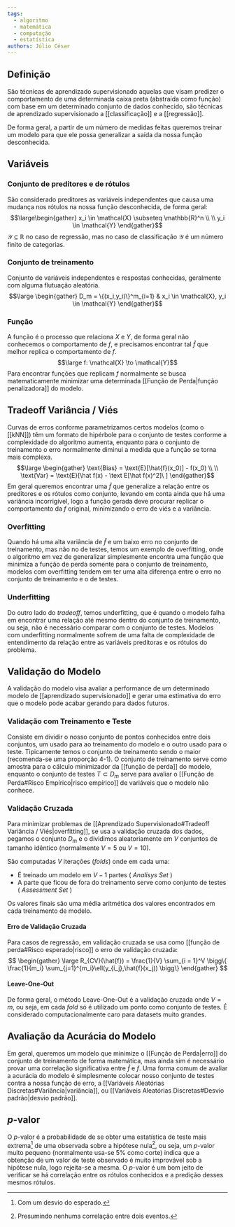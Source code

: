 ```yaml
---
tags:
  - algoritmo
  - matemática
  - computação
  - estatística
authors: Júlio César
---
```

## Definição

São técnicas de aprendizado supervisionado aquelas que visam predizer o comportamento de uma determinada caixa preta (abstraída como função) com base em um determinado conjunto de dados conhecido, são técnicas de aprendizado supervisionado a [[classificação]] e a [[regressão]].

De forma geral, a partir de um número de medidas feitas queremos treinar um modelo para que ele possa generalizar a saída da nossa função desconhecida.

## Variáveis

### Conjunto de preditores e de rótulos
São considerado preditores as variáveis independentes que causa uma mudança nos rótulos na nossa função desconhecida, de forma geral:
$$\large\begin{gather}
 x_i \in \mathcal{X} \subseteq \mathbb{R}^n \\ \\
y_i \in \mathcal{Y}
\end{gather}$$
$\mathcal{Y} \subseteq \mathbb{R}$ no caso de regressão, mas no caso de classificação $\mathcal{Y}$ é um número finito de categorias.
### Conjunto de treinamento
Conjunto de variáveis independentes e respostas conhecidas, geralmente com alguma flutuação aleatória.
$$\large \begin{gather}
D_m = \{(x_i,y_i)\}^m_{i=1} & x_i \in \mathcal{X}, y_i \in \mathcal{Y}
\end{gather}$$
### Função
A função é o processo que relaciona $X$ e $Y$, de forma geral não conhecemos o comportamento de $f$, e precisamos encontrar tal $\hat{f}$ que melhor replica o comportamento de $f$.
$$\large f: \mathcal{X} \to \mathcal{Y}$$
Para encontrar funções que replicam $f$ normalmente se busca matematicamente minimizar uma determinada [[Função de Perda|função penalizadora]] do modelo.

## Tradeoff Variância / Viés

Curvas de erros conforme parametrizamos certos modelos (como o [[kNN]]) têm um formato de hipérbole para o conjunto de testes conforme a complexidade do algoritmo aumenta, enquanto para o conjunto de treinamento o erro normalmente diminui a medida que a função se torna mais complexa.
$$\large \begin{gather}
\text{Bias} = \text{E}[\hat{f}(x_0)] - f(x_0) \\ \\
\text{Var} = \text{E}[\hat f(x) - \text E[\hat f(x)^2]\ ] 
\end{gather}$$
Em geral queremos encontrar uma $\hat{f}$ que generalize a relação entre os preditores e os rótulos como conjunto, levando em conta ainda que há uma variância incorrigível, logo a função gerada deve procurar replicar o comportamento da $f$ original, minimizando o erro de viés e a variância.
### Overfitting
Quando há uma alta variância de $\hat{f}$ e um baixo erro no conjunto de treinamento, mas não no de testes, temos um exemplo de overfitting, onde o algoritmo em vez de generalizar simplesmente encontra uma função que minimiza a função de perda somente para o conjunto de treinamento, modelos com overfitting tendem em ter uma alta diferença entre o erro no conjunto de treinamento e o de testes.
### Underfitting
Do outro lado do _tradeoff_, temos underfitting, que é quando o modelo falha em encontrar uma relação até mesmo dentro do conjunto de treinamento, ou seja, não é necessário comparar com o conjunto de testes. Modelos com underfitting normalmente sofrem de uma falta de complexidade de entendimento da relação entre as variáveis preditoras e os rótulos do problema.

## Validação do Modelo

A validação do modelo visa avaliar a performance de um determinado modelo de [[aprendizado supervisionado]] e gerar uma estimativa do erro que o modelo pode acabar gerando para dados futuros.
### Validação com Treinamento e Teste
Consiste em dividir o nosso conjunto de pontos conhecidos entre dois conjuntos, um usado para ao treinamento do modelo e o outro usado para o teste. Tipicamente temos o conjunto de treinamento sendo o maior (recomenda-se uma proporção 4-1). O conjunto de treinamento serve como amostra para o cálculo minimizador da [[função de perda]] do modelo, enquanto o conjunto de testes $T \subset D_m$ serve para avaliar o [[Função de Perda#Risco Empírico|risco empírico]] de variáveis que o modelo não conhece.

### Validação Cruzada
Para minimizar problemas de [[Aprendizado Supervisionado#Tradeoff Variância / Viés|overfitting]], se usa a validação cruzada dos dados, pegamos o conjunto $D_m$ e o dividimos aleatoriamente em $V$ conjuntos de tamanho idêntico (normalmente $V = 5$ ou $V = 10$).

São computadas $V$ iterações (_folds_) onde em cada uma:
- É treinado um modelo em $V-1$ partes ( _Analisys Set_ )
- A parte que ficou de fora do treinamento serve como conjunto de testes ( _Assessment Set_ )

Os valores finais são uma média aritmética dos valores encontrados em cada treinamento de modelo.
#### Erro de Validação Cruzada
Para casos de regressão, em validação cruzada se usa como [[função de perda#Risco esperado|risco]] o erro de validação cruzada:
$$
\begin{gather}
\large R_{CV}(\hat{f}) = \frac{1}{V} \sum_{i = 1}^V
\bigg\{
\frac{1}{m_i} \sum_{j=1}^{m_i}\ell(y_{i_j},\hat{f}(x_j))
\bigg\}
\end{gather}
$$
#### Leave-One-Out
De forma geral, o método Leave-One-Out é a validação cruzada onde $V = m$, ou seja, em cada _fold_ só é utilizado um ponto como conjunto de testes. É considerado computacionalmente caro para datasets muito grandes.

## Avaliação da Acurácia do Modelo

Em geral, queremos um modelo que minimize o [[Função de Perda|erro]] do conjunto de treinamento de forma matemática, mas ainda sim é necessário provar uma correlação significativa entre $\hat{f}$ e $f$. Uma forma comum de avaliar a acurácia do modelo é simplesmente colocar nosso conjunto de testes contra a nossa função de erro, a [[Variáveis Aleatórias Discretas#Variância|variância]], ou [[Variáveis Aleatórias Discretas#Desvio padrão|desvio padrão]].
## $p$-valor

O $p$-valor é a probabilidade de se obter uma estatística de teste mais extrema[^1] de uma observada sobre a hipótese nula[^2], ou seja, um $p$-valor muito pequeno (normalmente usa-se 5% como corte) indica que a obtenção de um valor de teste observado é muito improvável sob a hipótese nula, logo rejeita-se a mesma. O $p$-valor é um bom jeito de verificar se há correlação entre os rótulos conhecidos e a predição desses mesmos rótulos.

[^1]: Com um desvio do esperado.

[^2]: Presumindo nenhuma correlação entre dois eventos.
